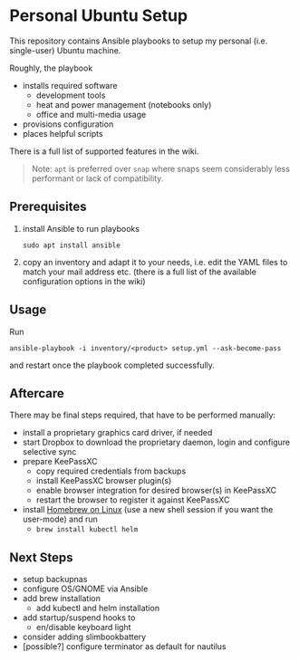 # Personal Ubuntu Setup

This repository contains Ansible playbooks to setup my personal (i.e. single-user) Ubuntu machine.

Roughly, the playbook

* installs required software
  * development tools
  * heat and power management (notebooks only)
  * office and multi-media usage
* provisions configuration
* places helpful scripts

There is a full list of supported features in the wiki.

>Note: `apt` is preferred over `snap` where snaps seem considerably less performant or lack of compatibility.

## Prerequisites

1. install Ansible to run playbooks

       sudo apt install ansible

2. copy an inventory and adapt it to your needs, i.e. edit the YAML files to match your mail address etc. (there is a full list of the available configuration options in the wiki)

## Usage

Run

    ansible-playbook -i inventory/<product> setup.yml --ask-become-pass

and restart once the playbook completed successfully.

## Aftercare

There may be final steps required, that have to be performed manually:

* install a proprietary graphics card driver, if needed
* start Dropbox to download the proprietary daemon, login and configure selective sync
* prepare KeePassXC
  * copy required credentials from backups
  * install KeePassXC browser plugin(s)
  * enable browser integration for desired browser(s) in KeePassXC
  * restart the browser to register it against KeePassXC
* install [Homebrew on Linux](https://docs.brew.sh/Homebrew-on-Linux) (use a new shell session if you want the user-mode) and run
  * `brew install kubectl helm`

## Next Steps

* setup backupnas
* configure OS/GNOME via Ansible
* add brew installation
  * add kubectl and helm installation
* add startup/suspend hooks to
  * en/disable keyboard light
* consider adding slimbookbattery
* [possible?] configure terminator as default for nautilus
